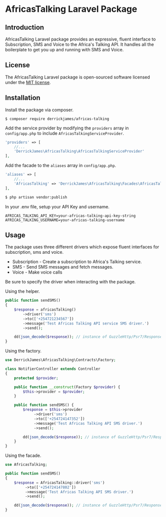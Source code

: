 # AfricasTalking Laravel Package

## Introduction

AfricasTalking Laravel package provides an expressive, fluent interface to
Subscription, SMS and Voice to the Africa's Talking API. It handles all the boilerplate to get you up and running with SMS and Voice.

## License

The AfricasTalking Laravel package is open-sourced software licensed under the [MIT license](http://opensource.org/licenses/MIT).

## Installation

Install the package via composer.

    $ composer require derrickjames/africas-talking

Add the service provider by modifying the `providers` array in `config/app.php`
to include `AfricasTalkingServiceProvider`.
```php
'providers' => [
    //...
    'DerrickJames\AfricasTalking\AfricasTalkingServiceProvider'
],
```

Add the facade to the `aliases` array in `config/app.php`.
```php
'aliases' => [
    //...
    'AfricasTalking' => 'DerrickJames\AfricasTalking\Facades\AfricasTalking'
],
```
```bash
$ php artisan vendor:publish
```

In your .env file, setup your API Key and username.

    AFRICAS_TALKING_API_KEY=your-africas-talking-api-key-string
    AFRICAS_TALKING_USERNAME=your-africas-talking-username

## Usage

The package uses three different drivers which expose fluent interfaces for subscription, sms and voice.

  * Subscription - Create a subscription to Africa's Talking service.
  * SMS - Send SMS messages and fetch messages.
  * Voice - Make voice calls

Be sure to specify the driver when interacting with the package.

Using the helper.
```php
public function sendSMS()
{
    $response = africasTalking()
        ->driver('sms')
        ->to(['+254721234567'])
        ->message('Test Africas Talking API service SMS driver.')
        ->send();

    dd(json_decode($response)); // instance of GuzzleHttp/Psr7/Response
}
```

Using the factory.

```php
use DerrickJames\AfricasTalking\Contracts\Factory;

class NotifierController extends Controller
{
    protected $provider;

    public function __construct(Factory $provider) {
        $this->provider = $provider;
    }

    public function sendSMS() {
        $response = $this->provider
             ->driver('sms')
             ->to(['+254724147352'])
             ->message('Test Africas Talking API SMS driver.')
             ->send();

        dd(json_decode($response)); // instance of GuzzleHttp/Psr7/Response
    }
}
```

Using the facade.

```php
use AfricasTalking;

public function sendSMS()
{
    $response = AfricasTalking::driver('sms')
         ->to(['+254724147802'])
         ->message('Test Africas Talking API SMS driver.')
         ->send();

    dd(json_decode($response)); // instance of GuzzleHttp/Psr7/Response
}
```
